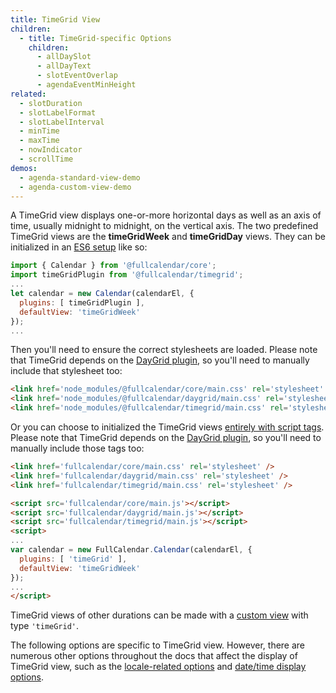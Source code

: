 ```yaml
---
title: TimeGrid View
children:
  - title: TimeGrid-specific Options
    children:
      - allDaySlot
      - allDayText
      - slotEventOverlap
      - agendaEventMinHeight
related:
  - slotDuration
  - slotLabelFormat
  - slotLabelInterval
  - minTime
  - maxTime
  - nowIndicator
  - scrollTime
demos:
  - agenda-standard-view-demo
  - agenda-custom-view-demo
---
```


A TimeGrid view displays one-or-more horizontal days as well as an axis of time, usually midnight to midnight, on the vertical axis. The two predefined TimeGrid views are the **timeGridWeek** and **timeGridDay** views. They can be initialized in an [ES6 setup](initialize-es6) like so:

```js
import { Calendar } from '@fullcalendar/core';
import timeGridPlugin from '@fullcalendar/timegrid';
...
let calendar = new Calendar(calendarEl, {
  plugins: [ timeGridPlugin ],
  defaultView: 'timeGridWeek'
});
...
```

Then you'll need to ensure the correct stylesheets are loaded. Please note that TimeGrid depends on the [DayGrid plugin](daygrid-view), so you'll need to manually include that stylesheet too:

```html
<link href='node_modules/@fullcalendar/core/main.css' rel='stylesheet' />
<link href='node_modules/@fullcalendar/daygrid/main.css' rel='stylesheet' />
<link href='node_modules/@fullcalendar/timegrid/main.css' rel='stylesheet' />
```

Or you can choose to initialized the TimeGrid views [entirely with script tags](initialize-globals). Please note that TimeGrid depends on the [DayGrid plugin](daygrid-view), so you'll need to manually include those tags too:

```html
<link href='fullcalendar/core/main.css' rel='stylesheet' />
<link href='fullcalendar/daygrid/main.css' rel='stylesheet' />
<link href='fullcalendar/timegrid/main.css' rel='stylesheet' />

<script src='fullcalendar/core/main.js'></script>
<script src='fullcalendar/daygrid/main.js'></script>
<script src='fullcalendar/timegrid/main.js'></script>
<script>
...
var calendar = new FullCalendar.Calendar(calendarEl, {
  plugins: [ 'timeGrid' ],
  defaultView: 'timeGridWeek'
});
...
</script>
```

TimeGrid views of other durations can be made with a [custom view](custom-view-with-settings) with type `'timeGrid'`.

The following options are specific to TimeGrid view. However, there are numerous other options throughout the docs that affect the display of TimeGrid view, such as the [locale-related options](localization) and [date/time display options](date-display).

